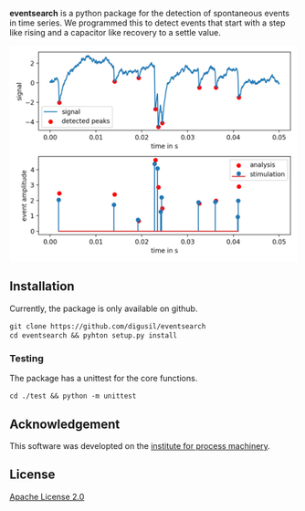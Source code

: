 **eventsearch** is a python package for the detection of spontaneous events in time series. We programmed this to detect events that start with a step like rising and a capacitor like recovery to a settle value. 

![Image](https://raw.githubusercontent.com/Digusil/eventsearch/master/example/example.png)

## Installation
Currently, the package is only available on github.
```shell
git clone https://github.com/digusil/eventsearch
cd eventsearch && pyhton setup.py install
```

### Testing
The package has a unittest for the core functions.
```shell
cd ./test && python -m unittest
```

## Acknowledgement
This software was developted on the [institute for process machinery](https://www.ipat.tf.fau.eu).

## License
[Apache License 2.0](LICENSE.txt)